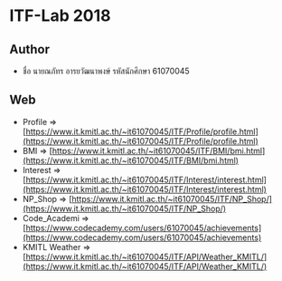 # ITF-Lab 2018

## Author
* ชื่อ นายณภัทร อารยวัฒนาพงษ์ รหัสนักศึกษา 61070045

## Web
* Profile => [https://www.it.kmitl.ac.th/~it61070045/ITF/Profile/profile.html](https://www.it.kmitl.ac.th/~it61070045/ITF/Profile/profile.html)
* BMI => [https://www.it.kmitl.ac.th/~it61070045/ITF/BMI/bmi.html](https://www.it.kmitl.ac.th/~it61070045/ITF/BMI/bmi.html)
* Interest => [https://www.it.kmitl.ac.th/~it61070045/ITF/Interest/interest.html](https://www.it.kmitl.ac.th/~it61070045/ITF/Interest/interest.html)
* NP_Shop => [https://www.it.kmitl.ac.th/~it61070045/ITF/NP_Shop/](https://www.it.kmitl.ac.th/~it61070045/ITF/NP_Shop/)
* Code_Academi => [https://www.codecademy.com/users/61070045/achievements](https://www.codecademy.com/users/61070045/achievements)
* KMITL Weather => [https://www.it.kmitl.ac.th/~it61070045/ITF/API/Weather_KMITL/](https://www.it.kmitl.ac.th/~it61070045/ITF/API/Weather_KMITL/)

